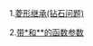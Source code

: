 1.[菱形继承(钻石问题)](https://www.cnblogs.com/testview/p/4651198.html)

2.[带*和**的函数参数](https://www.cnblogs.com/wisir/p/10916722.html)
